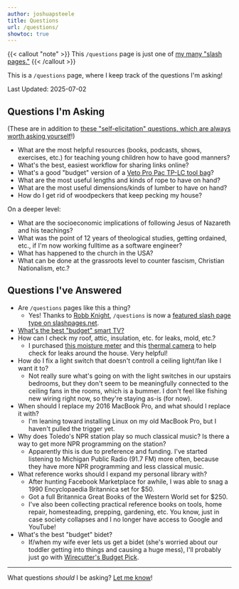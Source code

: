 ```yaml
---
author: joshuapsteele
title: Questions
url: /questions/
showtoc: true
---
```

{{< callout "note" >}}
This `/questions` page is just one of [my many "slash pages."](/slashes)
{{< /callout >}}

This is a `/questions` page, where I keep track of the questions I'm asking!

Last Updated: 2025-07-02

## Questions I'm Asking

(These are in addition to [these "self-elicitation" questions, which are always worth asking yourself](/questions-worth-asking/)!)

- What are the most helpful resources (books, podcasts, shows, exercises, etc.) for teaching young children how to have good manners?
- What's the best, easiest workflow for sharing links online?
- What's a good "budget" version of a [Veto Pro Pac TP-LC tool bag](https://www.amazon.com/Veto-TP-LC-Compact-Zippered-Service/dp/B09TPZKBDP?crid=1GMT9CXVFGOKD&keywords=veto+pro+pac+tp-lc+toolbag&qid=1671342063&sprefix=veta+pro+pac+tp-lc+toolbag%2Caps%2C107&sr=8-1&linkCode=ll1&tag=joshuapsteele-20&linkId=91591755d9deffe180a33ac4195d2fac&language=en_US&ref_=as_li_ss_tl)?
- What are the most useful lengths and kinds of rope to have on hand?
- What are the most useful dimensions/kinds of lumber to have on hand?
- How do I get rid of woodpeckers that keep pecking my house?

On a deeper level: 
- What are the socioeconomic implications of following Jesus of Nazareth and his teachings?
- What was the point of 12 years of theological studies, getting ordained, etc., if I'm now working fulltime as a software engineer?
- What has happened to the church in the USA?
- What can be done at the grassroots level to counter fascism, Christian Nationalism, etc.?

## Questions I've Answered

- Are `/questions` pages like this a thing?
    - Yes! Thanks to [Robb Knight](https://rknight.me/), `/questions` is now a [featured slash page type on slashpages.net](https://slashpages.net/#questions).
- [What's the best "budget" smart TV?](/best-budget-smart-tv/)
- How can I check my roof, attic, insulation, etc. for leaks, mold, etc.?
    - I purchased [this moisture meter](https://www.amazon.com/dp/B07SZX8QXH?th=1&linkCode=ll1&tag=joshuapsteele-20&linkId=ed06380c82447c3233058a9ee9b89012&language=en_US&ref_=as_li_ss_tl) and this [thermal camera](https://www.amazon.com/dp/B0CWS4BVCX?&linkCode=ll1&tag=joshuapsteele-20&linkId=3b2824bcd71bcc987c21a9c7b85ea856&language=en_US&ref_=as_li_ss_tl) to help check for leaks around the house. Very helpful!
- How do I fix a light switch that doesn't controll a ceiling light/fan like I want it to?
    - Not really sure what's going on with the light switches in our upstairs bedrooms, but they don't seem to be meaningfully connected to the ceiling fans in the rooms, which is a bummer. I don't feel like fishing new wiring right now, so they're staying as-is (for now).
- When should I replace my 2016 MacBook Pro, and what should I replace it with?
    - I'm leaning toward installing Linux on my old MacBook Pro, but I haven't pulled the trigger yet.
- Why does Toledo's NPR station play so much classical music? Is there a way to get more NPR programming on the station?
    - Apparently this is due to preference and funding. I've started listening to Michigan Public Radio (91.7 FM) more often, because they have more NPR programming and less classical music.
- What reference works should I expand my personal library with?
    - After hunting Facebook Marketplace for awhile, I was able to snag a 1990 Encyclopaedia Britannica set for $50.
    - Got a full Britannica Great Books of the Western World set for $250.
    - I've also been collecting practical reference books on tools, home repair, homesteading, prepping, gardening, etc. You know, just in case society collapses and I no longer have access to Google and YouTube!
- What's the best "budget" bidet?
    - If/when my wife ever lets us get a bidet (she's worried about our toddler getting into things and causing a huge mess), I'll probably just go with [Wirecutter's Budget Pick](https://www.nytimes.com/wirecutter/reviews/best-bidet-toilet-seat-washlet/).

---

What questions *should* I be asking? [Let me know](/contact)!
